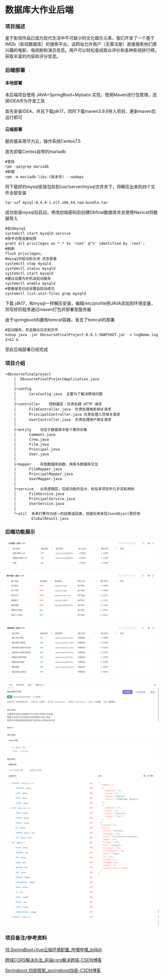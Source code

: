 # 数据库大作业后端

### 项目描述

鉴于影视作品已成为现代生活中不可缺少的文化娱乐元素，我们开发了一个基于IMDb（影视数据库）的搜索平台。该网站允许用户（无需注册）直接搜索他们感兴趣的电影、电视剧和演员信息。用户可以轻松查阅观众评价和各种影视排行榜，获取丰富的内容和评分信息。



### 后端部署

#### 本地部署

本后端项目使用 JAVA+SpringBoot+Mybatis 实现，使用Maven进行包管理，选择IDEA作为开发工具

首先安装IDEA，并且下载jdk17，同时下载maven3.9.6导入项目，更新maven后运行即可

#### 云端部署

服务器采用华为云，操作系统Centos7.5

首先卸载Centos自带的mariadb

```shell
#查找
rpm -qa|grep mariadb
#卸载
rpm -e mariadb-libs-(版本号) --nodeps
```

将下载好的mysql安装包存到/usr/server/mysql文件夹下，将解压出来的四个文件全部安装

```shell
tar xvf mysql-8.4.0-1.el7.x86_64.rpm-bundle.tar
```

成功安装mysql后启动，修改初始密码后创建Dbfinal数据库并且使用Navicat将数据导入

```shell
#启动mysq1
systemctl start mysqld.service
#授予远程连接权限
grant all privileges on *.* to 'root' @'%' identified by 'root';
#刷新
flush privileges;
#mysq1的启动和关闭 状态查看
systemctl stop mysqld
systemctl status mysqld
systemctl start mysqld
#建议设置为开机自启动服务
systemctl enable mysqld
#查看是否已经设置自启动成功
systemctl list-unit-files grep mysqld
```

下载 jdk17，和mysql一样解压安装，编辑/etc/profile把JAVA添加到环境变量，将写好的程序通过maven打包并部署至服务器

由于springboot内置有tomcat容器，省去了tomcat的部署

```shell
#启动服务，并且输出日志到文件
nohup java -jar DbcourseFinalProject-0.0.1-SNAPSHOT.jar  > logName.log 2>&1 &
```

至此后端部署已经完成



### 项目介绍

```
─dbcoursefinalproject
    │  DbcourseFinalProjectApplication.java
    │
    ├─config
    │      CorsConfig.java	主要为了解决跨域问题
    │
    ├─controller 	控制器层：负责处理 HTTP 请求
    │      FilmController.java	负责处理电影相关请求
    │      PrincipalController.java 负责处理人员相关请求
    │      UserController.java	负责处理用户相关请求
    │
    ├─entity	对应于数据库中各个表的对象
    │      Comment.java
    │      Crew.java
    │      Film.java
    │      Principal.java
    │      User.java
    │
    ├─mapper	存放数据库函数，用来与数据库交互
    │      FilmMapper.java
    │      PrincipalMapper.java
    │      UserMapper.java
    │
    ├─service	业务逻辑层，完成功能的设计，但在本项目中几乎没有用到
    │      FilmService.java
    │      PrincipalService.java
    │      UserService.java
    │
    └─util	本来打算作为统一的结果返回类，但是后来发现JsonObject更好用
            GlobalResult.java
```

### 后端功能展示

![image-20240625234904344](.\ReadmeImg\image-20240625234904344.png)

![image-20240625234913925](.\ReadmeImg\image-20240625234913925.png)

![image-20240625234853472](.\ReadmeImg\image-20240625234853472.png)

![image-20240625234806508](.\ReadmeImg\image-20240625234806508.png)

### 项目备注/参考资料

[19.SpringBoot+Vue云端环境配置_哔哩哔哩_bilibili](https://www.bilibili.com/video/BV1nV4y1s7ZN?p=19&vd_source=5ac351d2aef4380e58cd6efefbdcb0e3)

[跨域CORS解决办法_前端cors解决跨域-CSDN博客](https://blog.csdn.net/qq_45406325/article/details/125197576)

[Springboot 四层框架_springboot四层-CSDN博客](https://blog.csdn.net/WEB___/article/details/123766304)





